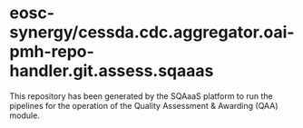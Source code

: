 # eosc-synergy/cessda.cdc.aggregator.oai-pmh-repo-handler.git.assess.sqaaas
This repository has been generated by the SQAaaS platform to run the pipelines
for the operation of the
Quality Assessment & Awarding (QAA)
module.